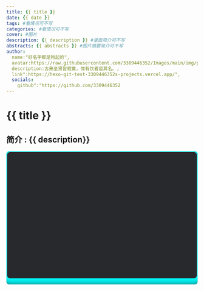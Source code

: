 ```yaml
---
title: {{ title }}
date: {{ date }}
tags: #看情况可不写
categories: #看情况可不写
cover: #图片
description: {{ description }} #里面简介可不写
abstracts: {{ abstracts }} #图片摘要简介可不写
author: 
  name:"好名字都是狗起的",
  avatar:https://raw.githubusercontent.com/3309446352/Images/main/img/preview.jpg,
  description:古来圣贤皆寂寞，惟有饮者留其名。,
  link":https://hexo-git-test-3309446352s-projects.vercel.app/",
  socials:
    github":"https://github.com/3309446352
---
```

#  {{ title }}

## 简介 : {{ description}}

<div class="box" style="  position: relative;width: 100%;height: 350px;background: #1c1c1c;border-radius: 8px;overflow: hidden;">
	<form autocomplete="off" style=" box-shadow: 0 0 20px 19px aqua; position: absolute;inset: 2px;background: #28292d;padding: 50px 40px;border-radius: 8px;z-index: 2;display: flex;flex-direction: column;">

</form>
</div>
